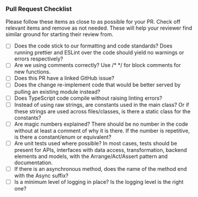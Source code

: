 ### Pull Request Checklist

Please follow these items as close to as possible for your PR. Check off relevant items and remove as not needed. These will help your reviewer find similar ground for starting their review from. 

- [ ] Does the code stick to our formatting and code standards? Does running prettier and ESLint over the code should yield no warnings or errors respectively?
- [ ] Are we using comments correctly? Use /* */ for block comments for new functions.
- [ ] Does this PR have a linked GitHub issue?
- [ ] Does the change re-implement code that would be better served by pulling an existing module instead?
- [ ] Does TypeScript code compile without raising linting errors?
- [ ] Instead of using raw strings, are constants used in the main class? Or if these strings are used across files/classes, is there a static class for the constants?
- [ ] Are magic numbers explained? There should be no number in the code without at least a comment of why it is there. If the number is repetitive, is there a constant/enum or equivalent?
- [ ] Are unit tests used where possible? In most cases, tests should be present for APIs, interfaces with data access, transformation, backend elements and models, with the Arrange/Act/Assert pattern and documentation.
- [ ] If there is an asynchronous method, does the name of the method end with the Async suffix?
- [ ] Is a minimum level of logging in place? Is the logging level is the right one?
